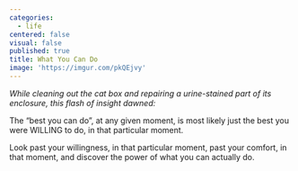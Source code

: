 ```yaml
---
categories:
  - life
centered: false
visual: false
published: true
title: What You Can Do
image: 'https://imgur.com/pkQEjvy'
---
```

_While cleaning out the cat box and repairing a urine-stained part of its enclosure, this flash of insight dawned:_

The “best you can do”,
at any given moment,
is most likely just the best 
you were WILLING to do,
in that particular moment.

Look past your willingness,
in that particular moment,
past your comfort,
in that  moment,
and discover the power
of what you can actually do.